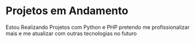 # Projetos em Andamento

Estou Realizando Projetos com Python e PHP pretendo me profissionalizar mais e me atualizar com outras tecnologias no futuro


